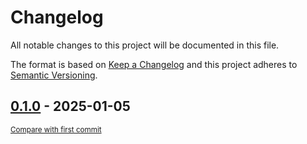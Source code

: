 # Changelog

All notable changes to this project will be documented in this file.

The format is based on [Keep a Changelog](http://keepachangelog.com/en/1.0.0/)
and this project adheres to [Semantic Versioning](http://semver.org/spec/v2.0.0.html).

<!-- insertion marker -->
## [0.1.0](https://github.com/tsypuk/aws-news/releases/tag/0.1.0) - 2025-01-05

<small>[Compare with first commit](https://github.com/tsypuk/aws-news/compare/201f709dffa71abe51acbafcaf88430335509d23...0.1.0)</small>

